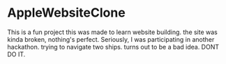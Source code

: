 # AppleWebsiteClone
This is a fun project
this was made to learn website building. 
the site was kinda broken, nothing's perfect.
Seriously, I was participating in another hackathon. trying to navigate two ships. turns out to be a bad idea. DONT DO IT.
